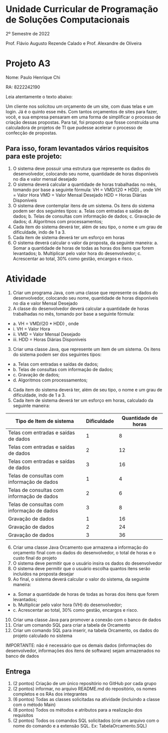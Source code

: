 # Unidade Curricular de Programação de Soluções Computacionais
2º Semestre de 2022

Prof. Flávio Augusto Rezende Calado e 
Prof. Alexandre de Oliveira

# Projeto A3 
Nome: Paulo Henrique Chi

RA: 8222242190

Leia atentamente o texto abaixo:

Um cliente nos solicitou um orçamento de um site, com duas telas e um login. Já é o quinto esse mês. Com tantos orçamentos de sites para fazer, você, e sua empresa pensaram em uma forma de simplificar o processo de criação dessas propostas. Para tal, foi proposto que fosse construída uma calculadora de projetos de TI que pudesse acelerar o processo de confecção de
propostas.

## Para isso, foram levantados vários requisitos para este projeto:

1. O sistema deve possuir uma estrutura que represente
os dados do desenvolvedor, colocando seu nome, quantidade
de horas disponíveis no dia e valor mensal desejado
2. O sistema deverá calcular a quantidade de horas
trabalhadas no mês, tomando por base a seguinte fórmula:
VH = VMD/(20 * HDD) , onde
VH = Valor Hora
VMD = Valor Mensal Desejado
HDD = Horas Diárias Disponíveis
3. O sistema deve contemplar itens de um sistema. Os
itens do sistema podem ser dos seguintes tipos:
a. Telas com entradas e saídas de dados;
b. Telas de consultas com informação de dados;
c. Gravação de dados;
d. Algoritmos com processamentos;
4. Cada item do sistema deverá ter, além de seu tipo, o
nome e um grau de dificuldade, indo de 1 a 3.
5. Cada item de sistema deverá ter um esforço em horas
6. O sistema deverá calcular o valor da proposta, da
seguinte maneira:
a. Somar a quantidade de horas de todas as horas dos
itens que forem levantados;
b. Multiplicar pelo valor hora do desenvolvedor;
c. Acrescentar ao total, 30% como gestão, encargos e
risco.

# Atividade 

1) Criar um programa Java, com uma classe que represente os dados do desenvolvedor, colocando seu nome, quantidade de horas disponíveis no dia e valor Mensal Desejado
2) A classe do desenvolvedor deverá calcular a quantidade de horas trabalhadas no mês, tomando por base a seguinte fórmula:
* a. VH = VMD/(20 * HDD) , onde
* i. VH = Valor Hora
* ii. VMD = Valor Mensal Desejado
* iii. HDD = Horas Diárias Disponíveis
3) Criar uma classe Java, que represente um item de um sistema. Os itens do sistema podem ser dos seguintes tipos:
* a. Telas com entradas e saídas de dados;
* b. Telas de consultas com informação de dados;
* c. Gravação de dados;
* d. Algoritmos com processamentos;
4) Cada item do sistema deverá ter, além de seu tipo, o nome e um grau de dificuldade, indo de 1 a 3.
5) Cada item de sistema deverá ter um esforço em horas, calculado da seguinte maneira:

Tipo de Item de sistema | Dificuldade | Quantidade de horas 
----------------------- | ----------- | -------------------
Telas com entradas e saídas de dados | 1 | 8
Telas com entradas e saídas de dados | 2 | 12
Telas com entradas e saídas de dados | 3 | 16
Telas de consultas com informação de dados | 1 | 4 
Telas de consultas com informação de dados | 2 | 6 
Telas de consultas com informação de dados | 3 | 8 
Gravação de dados | 1 | 16 
Gravação de dados | 2 | 24
Gravação de dados | 3 | 36

6) Criar uma classe Java Orcamento que armazena a informação do orçamento final com os dados do desenvolvedor, o total de horas e o custo final do projeto
7) O sistema deve permitir que o usuário insira os dados do desenvolvedor
8) O sistema deve permitir que o usuário escolha quantos itens serão incluídos na proposta desejar
9) Ao final, o sistema deverá calcular o valor do sistema, da seguinte maneira:
* a. Somar a quantidade de horas de todas as horas dos itens que forem levantados;
* b. Multiplicar pelo valor hora (VH) do desenvolvedor;
* c. Acrescentar ao total, 30% como gestão, encargos e risco.
10) Criar uma classe Java para promover a conexão com o banco de dados
11) Criar um comando SQL para criar a tabela de Orcamento
12) Criar um comando SQL para inserir, na tabela Orcamento, os dados do projeto calculado no sistema

IMPORTANTE: não é necessário que os demais dados (informações do
desenvolvedor, informações dos itens de software) sejam
armazenados no banco de dados

## Entrega
1. (2 pontos) Criação de um único repositório no GitHub por
cada grupo
2. (2 pontos) informar, no arquivo README.md do repositório,
os nomes completos e os RAs dos integrantes
3. (6 pontos) Todas as classes solicitadas na atividade
(incluindo a classe com o método Main)
4. (8 pontos) Todos os métodos e atributos para a realização
dos requisitos
5. (2 pontos) Todos os comandos SQL solicitados (crie um
arquivo com o nome do comando e a extensão SQL. Ex:
TabelaOrcamento.SQL)
